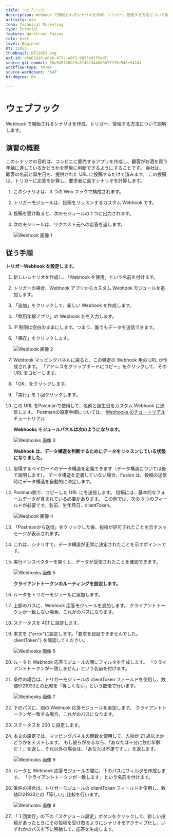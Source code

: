 ```yaml
---
title: ウェブフック
description: Webhook で開始されるシナリオを作成、トリガー、管理する方法について説明します。
activity: use
team: Technical Marketing
type: Tutorial
feature: Workfront Fusion
role: User
level: Beginner
kt: 11053
thumbnail: KT11053.png
exl-id: d6a62a26-a8ab-477c-a8f2-98f3b9ff5edf
source-git-commit: 58a545120b29a5f492344b89b77235e548e94241
workflow-type: tm+mt
source-wordcount: '647'
ht-degree: 0%

---
```


# ウェブフック

Webhook で開始されるシナリオを作成、トリガー、管理する方法について説明します。

## 演習の概要

このシナリオの目的は、コンビニに販売するアプリを作成し、顧客がお酒を買う年齢に達しているかどうかを簡単に判断できるようにすることです。 会社は、顧客の名前と誕生日を、提供された URL に投稿するだけで済みます。 この投稿は、トリガーに応答を計算し、要求者に返すシナリオを計算します。

1. このシナリオは、3 つの Web フックで構成されます。
1. トリガーモジュールは、投稿をリッスンするカスタム Webhook です。
1. 投稿を受け取ると、次のモジュールの 1 つに出力されます。
1. 次のモジュールは、リクエスト元への応答を返します。

   ![Webhook 画像 1](../12-exercises/assets/webhooks-walkthrough-1.png)

## 従う手順

**トリガーWebhook を設定します。**

1. 新しいシナリオを作成し、「Webhook を使用」という名前を付けます。
1. トリガーの場合、Webhook アプリからカスタム Webhook モジュールを追加します。
1. 「追加」をクリックして、新しい Webhook を作成します。
1. 「飲用年齢アプリ」の Webhook 名を入力します。
1. IP 制限は空白のままにします。つまり、誰でもデータを送信できます。
1. 「保存」をクリックします。


   ![Webhook 画像 2](../12-exercises/assets/webhooks-walkthrough-2.png)

1. Webhook マッピングパネルに戻ると、この特定の Webhook 用の URL が作成されます。 「アドレスをクリップボードにコピー」をクリックして、その URL をコピーします。
1. 「OK」をクリックします。
1. 「実行」を 1 回クリックします。
1. この URL をPostmanで使用して、名前と誕生日をカスタム Webhook に送信します。 Postmanの設定手順については、 [Webhooks のチュートリアル](https://experienceleague.adobe.com/docs/workfront-learn/tutorials-workfront/fusion/beyond-basic-modules/webhooks-walkthrough.html?lang=en) チュートリアル

   **Webhooks モジュールパネルは次のようになります。**

   ![Webhooks 画像 3](../12-exercises/assets/webhooks-walkthrough-3.png)

   **Webhook は、データ構造を判断するためにデータをリッスンしている状態になりました。**

1. 取得するペイロードのデータ構造を定義できます（データ構造については後で説明します）。 データ構造を定義していない場合、Fusion は、投稿の送信時にデータ構造を自動的に決定します。
1. Postman側で、コピーした URL にを送信します。 投稿には、基本的なフォームデータが含まれている必要があります。 この例では、次の 3 つのフィールドが必要です。名前、生年月日、clientToken。

   ![Webhook 画像 4](../12-exercises/assets/webhooks-walkthrough-4.png)

1. 「Postmanから送信」をクリックした後、投稿が許可されたことを示すメッセージが表示されます。
1. これは、シナリオで、データ構造が正常に決定されたことを示すポイントです。
1. 実行インスペクターを開くと、データが受信されたことを確認できます。

   ![Webhooks 画像 5](../12-exercises/assets/webhooks-walkthrough-5.png)

   **クライアントトークンのルーティングを設定します。**

1. ルータをトリガーモジュールに追加します。
1. 上部のパスに、Webhook 応答モジュールを追加します。 クライアントトークンが一致しない場合、これがのパスになります。
1. ステータスを 401 に設定します。
1. 本文を {&quot;error&quot;に設定します。「要求を認証できませんでした。 clientToken&quot;} を確認してください。

   ![Webhooks 画像 6](../12-exercises/assets/webhooks-walkthrough-6.png)

1. ルータと Webhook 応答モジュールの間にフィルタを作成します。 「クライアントトークンが一致しません」という名前を付けます。
1. 条件の場合は、トリガーモジュールの clientToken フィールドを使用し、数値5121933との比較を「等しくない」という数値で行います。

   ![Webhooks 画像 7](../12-exercises/assets/webhooks-walkthrough-7.png)

1. 下のパスに、別の Webhook 応答モジュールを追加します。 クライアントトークンが一致する場合、これがのパスになります。
1. ステータスを 200 に設定します。
1. 本文の設定では、マッピングパネルの関数を使用して、人物が 21 歳以上かどうかをテストします。 もし彼らがあるなら、「あなたは十分に飲む年齢だ！」を返し、それ以外の場合は、「あなたは不運です…」を返します。

   ![Webhooks 画像 9](../12-exercises/assets/webhooks-walkthrough-9.png)

1. ルータと Webhook 応答モジュールの間に、下のパスにフィルタを作成します。 「クライアントトークンが一致します」という名前を付けます。
1. 条件の場合は、トリガーモジュールの clientToken フィールドを使用し、数値5121933との「等しい」比較を行います。


   ![Webhooks 画像 8](../12-exercises/assets/webhooks-walkthrough-8.png)

1. 「 1 回実行」の下の「スケジュール設定」ボタンをクリックして、新しい投稿があったときにその投稿を受け取るようにシナリオをアクティブ化し、いずれかのパスを下に移動して、応答を生成します。
